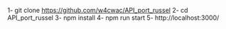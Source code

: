 1- git clone https://github.com/w4cwac/API_port_russel
2- cd API_port_russel
3- npm install
4- npm run start
5- http://localhost:3000/
